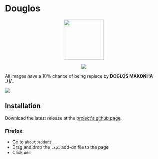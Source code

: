# Douglos

<p align="center"><img src="https://media.giphy.com/media/iOrVCoxLSwHDoER43b/giphy.gif" height="128" width="128"></p>
<p align="center"><img src="https://img.shields.io/badge/douglos-1.0-brightgreen.svg"></p>


All images have a 10% chance of being replace by **DOGLOS MAKONHA \_\\|/_**

<img src="https://i.imgur.com/tiomAm9.jpg">

## Installation

Download the latest release at the [project's github page](https://github.com/unleashed-coding/douglos/releases). 

### Firefox

- Go to `about:addons`
- Drag and drop the `.xpi` add-on file to the page
- Click `Add`

